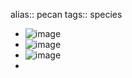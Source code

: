 alias:: pecan
tags:: species

- ![image](https://peach-geographical-bat-397.mypinata.cloud/ipfs/QmcLJzMxMx8hz7yzznmbRXDC3UDeyBzgz7ageBiwwRU3X3)
- ![image](https://peach-geographical-bat-397.mypinata.cloud/ipfs/QmP8mApQQEeg4APnCjvp7evUKWeT8YFu7ztfVHWxmWvMKs)
- ![image](https://peach-geographical-bat-397.mypinata.cloud/ipfs/QmVjVwbAn7WybG8aRy6vHBWDPyiRBfVyCKKSGc1xzTUEMy)
-